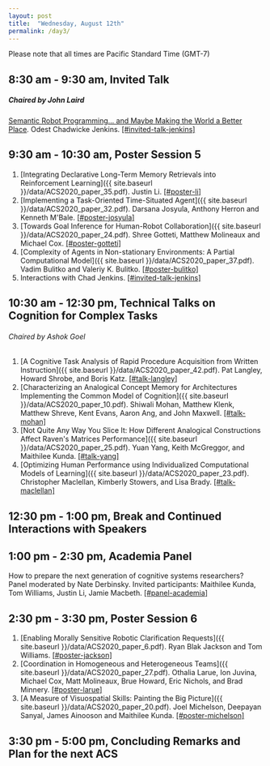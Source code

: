 ```yaml
---
layout: post
title:  "Wednesday, August 12th"
permalink: /day3/
---
```


Please note that all times are Pacific Standard Time (GMT-7)

8:30 am - 9:30 am, Invited Talk
----

##### Chaired by John Laird

[Semantic Robot Programming... and Maybe Making the World a Better Place](https://advancesincognitivesystems.github.io/acs/speakers/chad_jenkins/). Odest Chadwicke Jenkins. [[#invited-talk-jenkins]](https://acs-2020.slack.com/archives/C018B898XN1)


9:30 am - 10:30 am, Poster Session 5
----

1. [Integrating Declarative Long-Term Memory Retrievals into Reinforcement Learning]({{ site.baseurl }}/data/ACS2020_paper_35.pdf). Justin Li. [[#poster-li]](https://acs-2020.slack.com/archives/C017XSTD8MD)
2. [Implementing a Task-Oriented Time-Situated Agent]({{ site.baseurl }}/data/ACS2020_paper_32.pdf). Darsana Josyula, Anthony Herron and Kenneth M'Bale. [[#poster-josyula]](https://acs-2020.slack.com/archives/C018B8A88LV)
3. [Towards Goal Inference for Human-Robot Collaboration]({{ site.baseurl }}/data/ACS2020_paper_24.pdf). Shree Gotteti, Matthew Molineaux and Michael Cox. [[#poster-gotteti]](https://acs-2020.slack.com/archives/C018CK8BURY)
4. [Complexity of Agents in Non-stationary Environments: A Partial Computational Model]({{ site.baseurl }}/data/ACS2020_paper_37.pdf). Vadim Bulitko and Valeriy K. Bulitko. [[#poster-bulitko]](https://acs-2020.slack.com/archives/C0192EK50F2)
5. Interactions with Chad Jenkins. [[#invited-talk-jenkins]](https://acs-2020.slack.com/archives/C018B898XN1)

10:30 am - 12:30 pm, Technical Talks on Cognition for Complex Tasks
----
###### Chaired by Ashok Goel

1. [A Cognitive Task Analysis of Rapid Procedure Acquisition from Written Instruction]({{ site.baseurl }}/data/ACS2020_paper_42.pdf). Pat Langley, Howard Shrobe, and Boris Katz. [[#talk-langley]](https://acs-2020.slack.com/archives/C018CK9710S)
2. [Characterizing an Analogical Concept Memory for Architectures Implementing the Common Model of Cognition]({{ site.baseurl }}/data/ACS2020_paper_10.pdf). Shiwali Mohan, Matthew Klenk, Matthew Shreve, Kent Evans, Aaron Ang, and John Maxwell. [[#talk-mohan]](https://acs-2020.slack.com/archives/C018JJBKPM2)
3. [Not Quite Any Way You Slice It: How Different Analogical Constructions Affect Raven's Matrices Performance]({{ site.baseurl }}/data/ACS2020_paper_25.pdf). Yuan Yang, Keith McGreggor, and Maithilee Kunda. [[#talk-yang]](https://acs-2020.slack.com/archives/C0192EKT8QG)
4. [Optimizing Human Performance using Individualized Computational Models of Learning]({{ site.baseurl }}/data/ACS2020_paper_23.pdf). Christopher Maclellan, Kimberly Stowers, and Lisa Brady. [[#talk-maclellan]](https://acs-2020.slack.com/archives/C018B8C38AZ)

12:30 pm - 1:00 pm, Break and Continued Interactions with Speakers
----

1:00 pm - 2:30 pm, Academia Panel
----
How to prepare the next generation of cognitive systems researchers? Panel moderated by Nate Derbinsky.
Invited participants: Maithilee Kunda, Tom Williams, Justin Li, Jamie Macbeth. [[#panel-academia]](https://acs-2020.slack.com/archives/C018CK5TG02)


2:30 pm - 3:30 pm, Poster Session 6
----
1. [Enabling Morally Sensitive Robotic Clarification Requests]({{ site.baseurl }}/data/ACS2020_paper_6.pdf). Ryan Blak Jackson and Tom Williams. [[#poster-jackson]](https://acs-2020.slack.com/archives/C018JQSQYTE)
2. [Coordination in Homogeneous and Heterogeneous Teams]({{ site.baseurl }}/data/ACS2020_paper_27.pdf). Othalia Larue, Ion Juvina, Michael Cox, Matt Molineaux, Brue Howard, Eric Nichols, and Brad Minnery. [[#poster-larue]](https://acs-2020.slack.com/archives/C018T946X41)
3. [A Measure of Visuospatial Skills: Painting the Big Picture]({{ site.baseurl }}/data/ACS2020_paper_20.pdf).	Joel Michelson, Deepayan Sanyal, James Ainooson and Maithilee Kunda. [[#poster-michelson]](https://acs-2020.slack.com/archives/C0185T8HX8W)

3:30 pm - 5:00 pm, Concluding Remarks and Plan for the next ACS
----
